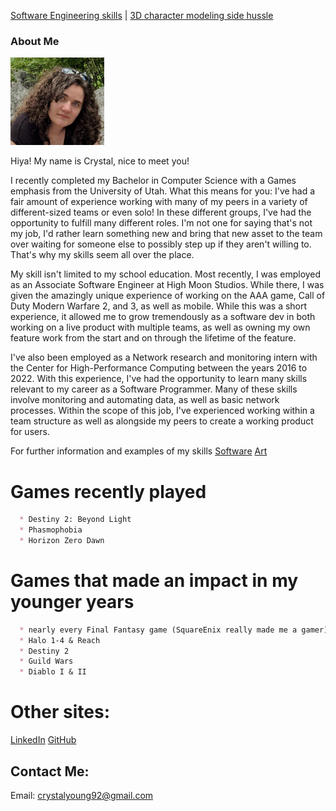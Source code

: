 [Software Engineering skills](Software_Examples.md) | [3D character modeling side hussle](Art_Experiences.md)


### About Me

<img src= "CurrentPic.jpg" width="150"> 

Hiya! My name is Crystal, nice to meet you! 

I recently completed my Bachelor in Computer Science with a Games emphasis from the University of Utah. 
What this means for you: I've had a fair amount of experience working with many of my peers in a variety of different-sized teams or even solo! In these different groups, I've had the opportunity to fulfill many different roles. I'm not one for saying that's not my job, I'd rather learn something new and bring that new asset to the team over waiting for someone else to possibly step up if they aren't willing to. That's why my skills seem all over the place.

My skill isn't limited to my school education. Most recently, I was employed as an Associate Software Engineer at High Moon Studios. While there, I was given the amazingly unique experience of working on the AAA game, Call of Duty Modern Warfare 2, and 3, as well as mobile. While this was a short experience, it allowed me to grow tremendously as a software dev in both working on a live product with multiple teams, as well as owning my own feature work from the start and on through the lifetime of the feature.

I've also been employed as a Network research and monitoring intern with the Center for High-Performance Computing between the years 2016 to 2022. With this experience, I've had the opportunity to learn many skills relevant to my career as a Software Programmer. Many of these skills involve monitoring and automating data, as well as basic network processes. Within the scope of this job, I've experienced working within a team structure as well as alongside my peers to create a working product for users.

For further information and examples of my skills 
[Software](Software_Examples.md) 
[Art](Art_Experiences.md)

# Games recently played

```markdown
  * Destiny 2: Beyond Light
  * Phasmophobia
  * Horizon Zero Dawn
```

# Games that made an impact in my younger years

```markdown
  * nearly every Final Fantasy game (SquareEnix really made me a gamer)
  * Halo 1-4 & Reach
  * Destiny 2
  * Guild Wars
  * Diablo I & II
```

# Other sites:
[LinkedIn](https://www.linkedin.com/in/crystallynnyoung/)
[GitHub](https://github.com/Catastrophie)

## Contact Me:
Email: crystalyoung92@gmail.com 
